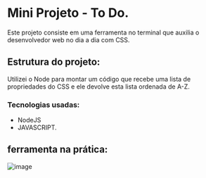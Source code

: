 <h1> Mini Projeto - To Do. </h1>

Este projeto consiste em uma ferramenta no terminal que auxilia o desenvolvedor web no dia a dia com CSS.


<h2>Estrutura do projeto: </h2>


Utilizei o Node para montar um código que recebe uma lista de propriedades do CSS e ele devolve esta lista ordenada de A-Z.


<h3>Tecnologias usadas: </h3>

- NodeJS
- JAVASCRIPT.

<h2> ferramenta na prática: </h2>

![image](https://user-images.githubusercontent.com/102764794/182286646-5b7907c5-1106-4f03-b263-28db1d2d55a0.png)

 


 
